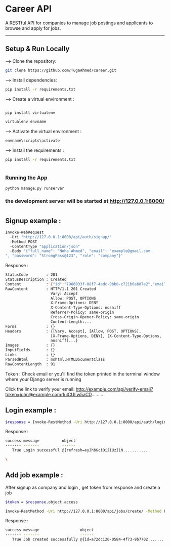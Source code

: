 # Career API

A RESTful API for companies to manage job postings and applicants to browse and apply for jobs.

---

## Setup & Run Locally

--> Clone the repository:
```bash
git clone https://github.com/TugaAhmed/career.git
```

--> Install dependencies:
```bash
pip install -r requirements.txt
```


--> Create a virtual environment :
```bash

pip install virtualenv

virtualenv envname

```

--> Activate the virtual environment :
```bash
envname\scripts\activate

```

--> Install the requirements :
```bash
pip install -r requirements.txt

```

#

### Running the App

```bash
python manage.py runserver

```

### the development server will be started at http://127.0.0.1:8000/

#



## Signup example :
```bash
Invoke-WebRequest 
  -Uri "http://127.0.0.1:8000/api/auth/signup/" 
  -Method POST 
  -ContentType "application/json" 
  -Body '{"full_name": "Noha Ahmed", "email": "example@gmail.com
", "password": "StrongPass@123", "role": "company"}'
```

Response :
```bash
StatusCode        : 201
StatusDescription : Created
Content           : {"id":"7966033f-08f7-4adc-9bb8-c721b6ab87a2","email":"john@example.com","role":"applicant"}
RawContent        : HTTP/1.1 201 Created
                    Vary: Accept
                    Allow: POST, OPTIONS
                    X-Frame-Options: DENY
                    X-Content-Type-Options: nosniff
                    Referrer-Policy: same-origin
                    Cross-Origin-Opener-Policy: same-origin
                    Content-Length:...
Forms             : {}
Headers           : {[Vary, Accept], [Allow, POST, OPTIONS],
                    [X-Frame-Options, DENY], [X-Content-Type-Options,
                    nosniff]...}
Images            : {}
InputFields       : {}
Links             : {}
ParsedHtml        : mshtml.HTMLDocumentClass
RawContentLength  : 91
```

Token : Check email or you'll find the token printed in the terminal window where your Django server is running

Click the link to verify your email: http://example.com/api/verify-email?token=john@example.com:1ulCUl:w5aCD.........



## Login example :
``` bash
$response = Invoke-RestMethod -Uri http://127.0.0.1:8000/api/auth/login/ -Method POST -Body '{"email":"john@example.com","password":"strongpass@123"}' -ContentType "application/json"
```

Response : 
``` bash
success message          object
------- -------          ------
   True Login successful @{refresh=eyJhbGciOiJIUzI1N............

\
```

##  Add job example : 
After signup as company and login , get token from response and create a job  

```bash
$token = $response.object.access

Invoke-RestMethod -Uri http://127.0.0.1:8000/api/jobs/create/ -Method POST -Body $jobData -ContentType "application/json" -Headers @{Authorization = "Bearer $token"}

```
Response : 

```bash
success message                  object
------- -------                  ------
   True Job created successfully @{id=a72dc120-0584-4f73-9b7702............
```